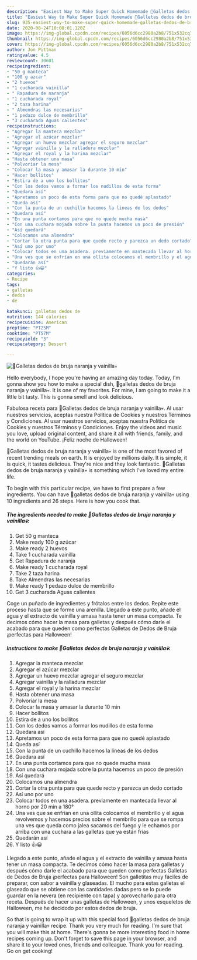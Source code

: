 ```yaml
---
description: "Easiest Way to Make Super Quick Homemade 👻Galletas dedos de bruja naranja y vainilla💀"
title: "Easiest Way to Make Super Quick Homemade 👻Galletas dedos de bruja naranja y vainilla💀"
slug: 935-easiest-way-to-make-super-quick-homemade-galletas-dedos-de-bruja-naranja-y-vainilla
date: 2020-08-24T10:08:01.120Z
image: https://img-global.cpcdn.com/recipes/6056d6cc2980a2b8/751x532cq70/👻galletas-dedos-de-bruja-naranja-y-vainilla💀-foto-principal.jpg
thumbnail: https://img-global.cpcdn.com/recipes/6056d6cc2980a2b8/751x532cq70/👻galletas-dedos-de-bruja-naranja-y-vainilla💀-foto-principal.jpg
cover: https://img-global.cpcdn.com/recipes/6056d6cc2980a2b8/751x532cq70/👻galletas-dedos-de-bruja-naranja-y-vainilla💀-foto-principal.jpg
author: Jon Pittman
ratingvalue: 4.5
reviewcount: 30601
recipeingredient:
- "50 g manteca"
- "100 g azcar"
- "2 huevos"
- "1 cucharada vainilla"
- " Rapadura de naranja"
- "1 cucharada royal"
- "2 taza harina"
- " Almendras las necesarias"
- "1 pedazo dulce de membrillo"
- "3 cucharada Aguas calientes"
recipeinstructions:
- "Agregar la manteca mezclar"
- "Agregar el azúcar mezclar"
- "Agregar un huevo mezclar agregar el seguro mezclar"
- "Agregar vainilla y la ralladura mezclar"
- "Agregar el royal y la harina mezclar"
- "Hasta obtener una masa"
- "Polvoriar la mesa"
- "Colocar la masa y amasar la durante 10 min"
- "Hacer bollitos"
- "Estira de a uno los bollitos"
- "Con los dedos vamos a formar los nudillos de esta forma"
- "Quedara así"
- "Apretamos un poco de esta forma para que no quedé aplastado"
- "Queda así"
- "Con la punta de un cuchillo hacemos la lineas de los dedos"
- "Quedara así"
- "En una punta cortamos para que no quede mucha masa"
- "Con una cuchara mojada sobre la punta hacemos un poco de presión"
- "Así quedará"
- "Colocamos una almendra"
- "Cortar la otra punta para que quede recto y parezca un dedo cortado"
- "Así uno por uno"
- "Colocar todos en una asadera. previamente en mantecada llevar al horno por 20 min a 180°"
- "Una ves que se enfrían en una ollita colocamos el membrillo y el agua revolvemos y hacemos precios sobre el membrillo para que se rompa una ves que queda como jalea sacamos del fuego y le echamos por arriba con una cuchara a las galletas que ya están frías"
- "Quedarán así"
- "Y listo 👍😀"
categories:
- Recipe
tags:
- galletas
- dedos
- de

katakunci: galletas dedos de 
nutrition: 144 calories
recipecuisine: American
preptime: "PT25M"
cooktime: "PT57M"
recipeyield: "3"
recipecategory: Dessert

---
```



![👻Galletas dedos de bruja naranja y vainilla💀](https://img-global.cpcdn.com/recipes/6056d6cc2980a2b8/751x532cq70/👻galletas-dedos-de-bruja-naranja-y-vainilla💀-foto-principal.jpg)

Hello everybody, I hope you're having an amazing day today. Today, I'm gonna show you how to make a special dish, 👻galletas dedos de bruja naranja y vainilla💀. It is one of my favorites. For mine, I am going to make it a little bit tasty. This is gonna smell and look delicious.

Fabulosa receta para 👻Galletas dedos de bruja naranja y vainilla💀. Al usar nuestros servicios, aceptas nuestra Política de Cookies y nuestros Términos y Condiciones. Al usar nuestros servicios, aceptas nuestra Política de Cookies y nuestros Términos y Condiciones. Enjoy the videos and music you love, upload original content, and share it all with friends, family, and the world on YouTube. ¡Feliz noche de Halloween!

👻Galletas dedos de bruja naranja y vainilla💀 is one of the most favored of recent trending meals on earth. It is enjoyed by millions daily. It is simple, it is quick, it tastes delicious. They're nice and they look fantastic. 👻Galletas dedos de bruja naranja y vainilla💀 is something which I've loved my entire life.


To begin with this particular recipe, we have to first prepare a few ingredients. You can have 👻galletas dedos de bruja naranja y vainilla💀 using 10 ingredients and 26 steps. Here is how you cook that.

<!--inarticleads1-->

##### The ingredients needed to make 👻Galletas dedos de bruja naranja y vainilla💀:

1. Get 50 g manteca
1. Make ready 100 g azúcar
1. Make ready 2 huevos
1. Take 1 cucharada vainilla
1. Get  Rapadura de naranja
1. Make ready 1 cucharada royal
1. Take 2 taza harina
1. Take  Almendras las necesarias
1. Make ready 1 pedazo dulce de membrillo
1. Get 3 cucharada Aguas calientes


Coge un puñado de ingredientes y frótalos entre los dedos. Repite este proceso hasta que se forme una arenilla. Llegado a este punto, añade el agua y el extracto de vainilla y amasa hasta tener un masa compacta. Te decimos cómo hacer la masa para galletas y después cómo darle el acabado para que queden como perfectas Galletas de Dedos de Bruja ¡perfectas para Halloween! 

<!--inarticleads2-->

##### Instructions to make 👻Galletas dedos de bruja naranja y vainilla💀:

1. Agregar la manteca mezclar
1. Agregar el azúcar mezclar
1. Agregar un huevo mezclar agregar el seguro mezclar
1. Agregar vainilla y la ralladura mezclar
1. Agregar el royal y la harina mezclar
1. Hasta obtener una masa
1. Polvoriar la mesa
1. Colocar la masa y amasar la durante 10 min
1. Hacer bollitos
1. Estira de a uno los bollitos
1. Con los dedos vamos a formar los nudillos de esta forma
1. Quedara así
1. Apretamos un poco de esta forma para que no quedé aplastado
1. Queda así
1. Con la punta de un cuchillo hacemos la lineas de los dedos
1. Quedara así
1. En una punta cortamos para que no quede mucha masa
1. Con una cuchara mojada sobre la punta hacemos un poco de presión
1. Así quedará
1. Colocamos una almendra
1. Cortar la otra punta para que quede recto y parezca un dedo cortado
1. Así uno por uno
1. Colocar todos en una asadera. previamente en mantecada llevar al horno por 20 min a 180°
1. Una ves que se enfrían en una ollita colocamos el membrillo y el agua revolvemos y hacemos precios sobre el membrillo para que se rompa una ves que queda como jalea sacamos del fuego y le echamos por arriba con una cuchara a las galletas que ya están frías
1. Quedarán así
1. Y listo 👍😀


Llegado a este punto, añade el agua y el extracto de vainilla y amasa hasta tener un masa compacta. Te decimos cómo hacer la masa para galletas y después cómo darle el acabado para que queden como perfectas Galletas de Dedos de Bruja ¡perfectas para Halloween! Son galletitas muy fáciles de preparar, con sabor a vainilla y glaseadas. El mucho para estas galletas el glaseado que se obtiene con las cantidades dadas pero se lo puede guardar en la nevera (en recipiente con tapa) y aprovecharlo para otra receta. Después de hacer unas galletas de Halloween, y unos esqueletos de Halloween, me he decidodo por estos dedos de bruja. 

So that is going to wrap it up with this special food 👻galletas dedos de bruja naranja y vainilla💀 recipe. Thank you very much for reading. I'm sure that you will make this at home. There's gonna be more interesting food in home recipes coming up. Don't forget to save this page in your browser, and share it to your loved ones, friends and colleague. Thank you for reading. Go on get cooking!
